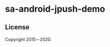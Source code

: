 # sa-android-jpush-demo

## License

<p id ='copyright'>Copyright 2015－2020.</p>

<script>
function updateCopyright(){
    document.getElementById("copyright").innerHTML= 'Copyright 2015－'+new Date().getUTCFullYear()+'.'
}
if ( window.addEventListener ) {
    window.addEventListener("load", function(){updateCopyright();}, false)
} else if ( window.attachEvent ) {
   window.attachEvent( "onload", function(){updateCopyright();} )
} else if ( window.onload ) {
    window.onload = function(){updateCopyright();}
}
</script>

